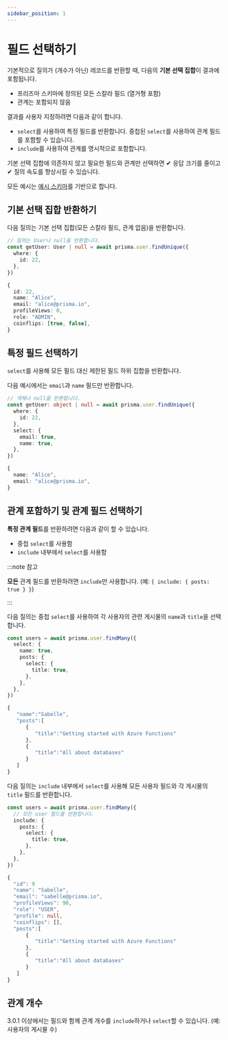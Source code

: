 ```yaml
---
sidebar_position: 1
---
```


# 필드 선택하기

기본적으로 질의가 (개수가 아닌) 레코드를 반환할 때, 다음의 **기본 선택 집합**이 결과에 포함됩니다.

- 프리즈마 스키마에 정의된 모든 스칼라 필드 (열거형 포함)
- 관계는 포함되지 않음

결과를 사용자 지정하려면 다음과 같이 합니다.

- `select`를 사용하여 특정 필드를 반환합니다. 중첩된 `select`를 사용하여 관계 필드를 포함할 수 있습니다.
- `include`를 사용하여 관계를 명시적으로 포함합니다.

기본 선택 집합에 의존하지 않고 필요한 필드와 관계만 선택하면 ✔ 응답 크기를 줄이고 ✔ 질의 속도를 향상시킬 수 있습니다.

모든 예시는 [예시 스키마](#)를 기반으로 합니다.

## 기본 선택 집합 반환하기

다음 질의는 기본 선택 집합(모든 스칼라 필드, 관계 없음)을 반환합니다.

```ts
// 질의는 User나 null을 반환합니다.
const getUser: User | null = await prisma.user.findUnique({
  where: {
    id: 22,
  },
})
```

```ts title="결과"
{
  id: 22,
  name: "Alice",
  email: "alice@prisma.io",
  profileViews: 0,
  role: "ADMIN",
  coinflips: [true, false],
}
```

## 특정 필드 선택하기

`select`를 사용해 모든 필드 대신 제한된 필드 하위 집합을 반환합니다.

다음 예시에서는 `email`과 `name` 필드만 반환합니다.

```ts
// 객체나 null을 반환합니다.
const getUser: object | null = await prisma.user.findUnique({
  where: {
    id: 22,
  },
  select: {
    email: true,
    name: true,
  },
})
```

```ts title="결과"
{
  name: "Alice",
  email: "alice@prisma.io",
}
```

## 관계 포함하기 및 관계 필드 선택하기

**특정 관계 필드**를 반환하려면 다음과 같이 할 수 있습니다.

- 중첩 `select`를 사용함
- `include` 내부에서 `select`를 사용함

:::note 참고

**모든** 관계 필드를 반환하려면 `include`만 사용합니다. (예: `{ include: { posts: true } }`)

:::

다음 질의는 중첩 `select`를 사용하여 각 사용자의 관련 게시물의 `name`과 `title`을 선택합니다.

```ts
const users = await prisma.user.findMany({
  select: {
    name: true,
    posts: {
      select: {
        title: true,
      },
    },
  },
})
```

```ts title="결과"
{
   "name":"Sabelle",
   "posts":[
      {
         "title":"Getting started with Azure Functions"
      },
      {
         "title":"All about databases"
      }
   ]
}
```

다음 질의는 `include` 내부에서 `select`를 사용해 모든 사용자 필드와 각 게시물의 `title` 필드를 반환합니다.

```ts
const users = await prisma.user.findMany({
  // 모든 user 필드를 반환합니다.
  include: {
    posts: {
      select: {
        title: true,
      },
    },
  },
})
```

```ts title="결과"
{
  "id": 9
  "name": "Sabelle",
  "email": "sabelle@prisma.io",
  "profileViews": 90,
  "role": "USER",
  "profile": null,
  "coinflips": [],
  "posts":[
      {
         "title":"Getting started with Azure Functions"
      },
      {
         "title":"All about databases"
      }
   ]
}
```

## 관계 개수

3.0.1 이상에서는 필드와 함께 관계 개수를 `include`하거나 `select`할 수 있습니다. (예: 사용자의 게시물 수)

